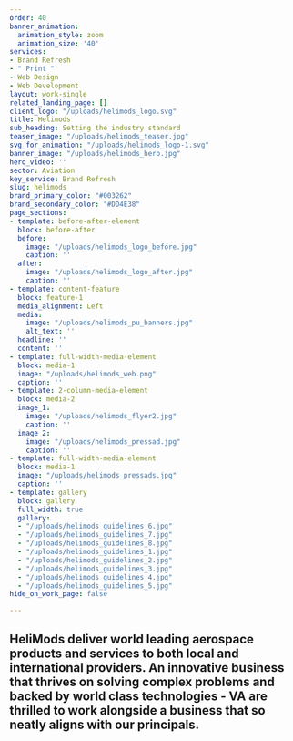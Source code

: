 ```yaml
---
order: 40
banner_animation:
  animation_style: zoom
  animation_size: '40'
services:
- Brand Refresh
- " Print "
- Web Design
- Web Development
layout: work-single
related_landing_page: []
client_logo: "/uploads/helimods_logo.svg"
title: Helimods
sub_heading: Setting the industry standard
teaser_image: "/uploads/helimods_teaser.jpg"
svg_for_animation: "/uploads/helimods_logo-1.svg"
banner_image: "/uploads/helimods_hero.jpg"
hero_video: ''
sector: Aviation
key_service: Brand Refresh
slug: helimods
brand_primary_color: "#003262"
brand_secondary_color: "#DD4E38"
page_sections:
- template: before-after-element
  block: before-after
  before:
    image: "/uploads/helimods_logo_before.jpg"
    caption: ''
  after:
    image: "/uploads/helimods_logo_after.jpg"
    caption: ''
- template: content-feature
  block: feature-1
  media_alignment: Left
  media:
    image: "/uploads/helimods_pu_banners.jpg"
    alt_text: ''
  headline: ''
  content: ''
- template: full-width-media-element
  block: media-1
  image: "/uploads/helimods_web.png"
  caption: ''
- template: 2-column-media-element
  block: media-2
  image_1:
    image: "/uploads/helimods_flyer2.jpg"
    caption: ''
  image_2:
    image: "/uploads/helimods_pressad.jpg"
    caption: ''
- template: full-width-media-element
  block: media-1
  image: "/uploads/helimods_pressads.jpg"
  caption: ''
- template: gallery
  block: gallery
  full_width: true
  gallery:
  - "/uploads/helimods_guidelines_6.jpg"
  - "/uploads/helimods_guidelines_7.jpg"
  - "/uploads/helimods_guidelines_8.jpg"
  - "/uploads/helimods_guidelines_1.jpg"
  - "/uploads/helimods_guidelines_2.jpg"
  - "/uploads/helimods_guidelines_3.jpg"
  - "/uploads/helimods_guidelines_4.jpg"
  - "/uploads/helimods_guidelines_5.jpg"
hide_on_work_page: false

---
```

## HeliMods deliver world leading aerospace products and services to both local and international providers. An innovative business that thrives on solving complex problems and backed by world class technologies - VA are thrilled to work alongside a business that so neatly aligns with our principals.